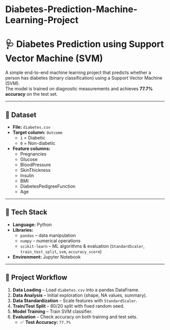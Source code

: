 # Diabetes-Prediction-Machine-Learning-Project
# 🩺 Diabetes Prediction using Support Vector Machine (SVM)

A simple end-to-end machine learning project that predicts whether a person has diabetes (binary classification) using a Support Vector Machine (SVM).  
The model is trained on diagnostic measurements and achieves **77.7% accuracy** on the test set.

---

## 📁 Dataset

- **File:** `diabetes.csv`  
- **Target column:** `Outcome`  
  - `1` = Diabetic  
  - `0` = Non-diabetic  
- **Feature columns:**
  - Pregnancies  
  - Glucose  
  - BloodPressure  
  - SkinThickness  
  - Insulin  
  - BMI  
  - DiabetesPedigreeFunction  
  - Age  

---

## 🧰 Tech Stack

- **Language:** Python  
- **Libraries:**  
  - `pandas` – data manipulation  
  - `numpy` – numerical operations  
  - `scikit-learn` – ML algorithms & evaluation (`StandardScaler`, `train_test_split`, `svm`, `accuracy_score`)  
- **Environment:** Jupyter Notebook  

---

## 🔄 Project Workflow

1. **Data Loading** – Load `diabetes.csv` into a pandas DataFrame.  
2. **Data Analysis** – Initial exploration (shape, NA values, summary).  
3. **Data Standardization** – Scale features with `StandardScaler`.  
4. **Train/Test Split** – 80/20 split with fixed random seed.  
5. **Model Training** – Train SVM classifier.  
6. **Evaluation** – Check accuracy on both training and test sets.  
   - ✅ **Test Accuracy:** `77.7%`  
